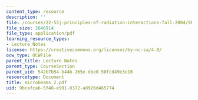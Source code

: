```yaml
---
content_type: resource
description: ''
file: /courses/22-55j-principles-of-radiation-interactions-fall-2004/9bcafca65f48e9918372a8926d465774_microbeams_2.pdf
file_size: 2646914
file_type: application/pdf
learning_resource_types:
- Lecture Notes
license: https://creativecommons.org/licenses/by-nc-sa/4.0/
ocw_type: OCWFile
parent_title: Lecture Notes
parent_type: CourseSection
parent_uid: 542b7b54-b44b-165e-dbe0-50fcd49e3e10
resourcetype: Document
title: microbeams_2.pdf
uid: 9bcafca6-5f48-e991-8372-a8926d465774
---
```

